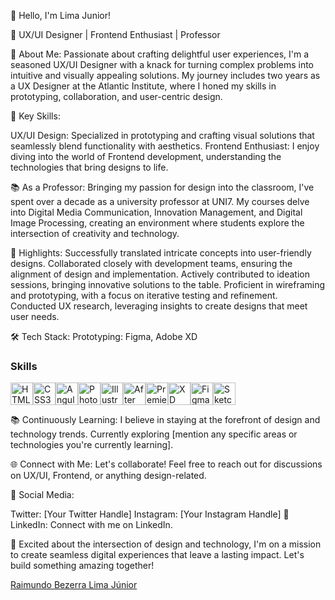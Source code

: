 👋 Hello, I'm Lima Junior!

🎨 UX/UI Designer | Frontend Enthusiast | Professor

🌟 About Me:
Passionate about crafting delightful user experiences, I'm a seasoned UX/UI Designer with a knack for turning complex problems into intuitive and visually appealing solutions. My journey includes two years as a UX Designer at the Atlantic Institute, where I honed my skills in prototyping, collaboration, and user-centric design.

🚀 Key Skills:

UX/UI Design: Specialized in prototyping and crafting visual solutions that seamlessly blend functionality with aesthetics.
Frontend Enthusiast: I enjoy diving into the world of Frontend development, understanding the technologies that bring designs to life.

📚 As a Professor:
Bringing my passion for design into the classroom, I've spent over a decade as a university professor at UNI7. My courses delve into Digital Media Communication, Innovation Management, and Digital Image Processing, creating an environment where students explore the intersection of creativity and technology.

💼 Highlights:
Successfully translated intricate concepts into user-friendly designs.
Collaborated closely with development teams, ensuring the alignment of design and implementation.
Actively contributed to ideation sessions, bringing innovative solutions to the table.
Proficient in wireframing and prototyping, with a focus on iterative testing and refinement.
Conducted UX research, leveraging insights to create designs that meet user needs.

🛠️ Tech Stack:
Prototyping: Figma, Adobe XD
### Skills

<p align="left">
<a href="https://developer.mozilla.org/en-US/docs/Glossary/HTML5" target="_blank" rel="noreferrer"><img src="https://raw.githubusercontent.com/danielcranney/readme-generator/main/public/icons/skills/html5-colored.svg" width="36" height="36" alt="HTML5" /></a><a href="https://www.w3.org/TR/CSS/#css" target="_blank" rel="noreferrer"><img src="https://raw.githubusercontent.com/danielcranney/readme-generator/main/public/icons/skills/css3-colored.svg" width="36" height="36" alt="CSS3" /></a><a href="https://angular.io/" target="_blank" rel="noreferrer"><img src="https://raw.githubusercontent.com/danielcranney/readme-generator/main/public/icons/skills/angularjs-colored.svg" width="36" height="36" alt="Angular" /></a><a href="https://www.adobe.com/uk/products/photoshop.html" target="_blank" rel="noreferrer"><img src="https://raw.githubusercontent.com/danielcranney/readme-generator/main/public/icons/skills/photoshop-colored.svg" width="36" height="36" alt="Photoshop" /></a><a href="https://www.adobe.com/uk/products/illustrator.html" target="_blank" rel="noreferrer"><img src="https://raw.githubusercontent.com/danielcranney/readme-generator/main/public/icons/skills/illustrator-colored.svg" width="36" height="36" alt="Illustrator" /></a><a href="https://www.adobe.com/uk/products/aftereffects.html" target="_blank" rel="noreferrer"><img src="https://raw.githubusercontent.com/danielcranney/readme-generator/main/public/icons/skills/aftereffects-colored.svg" width="36" height="36" alt="After Effects" /></a><a href="https://www.adobe.com/uk/products/premiere.html" target="_blank" rel="noreferrer"><img src="https://raw.githubusercontent.com/danielcranney/readme-generator/main/public/icons/skills/premierepro-colored.svg" width="36" height="36" alt="Premiere Pro" /></a><a href="https://www.adobe.com/uk/products/xd.html" target="_blank" rel="noreferrer"><img src="https://raw.githubusercontent.com/danielcranney/readme-generator/main/public/icons/skills/xd-colored.svg" width="36" height="36" alt="XD" /></a><a href="https://www.figma.com/" target="_blank" rel="noreferrer"><img src="https://raw.githubusercontent.com/danielcranney/readme-generator/main/public/icons/skills/figma-colored.svg" width="36" height="36" alt="Figma" /></a><a href="https://www.sketch.com/" target="_blank" rel="noreferrer"><img src="https://raw.githubusercontent.com/danielcranney/readme-generator/main/public/icons/skills/sketch-colored.svg" width="36" height="36" alt="Sketch" /></a>
</p>

📚 Continuously Learning:
I believe in staying at the forefront of design and technology trends. Currently exploring [mention any specific areas or technologies you're currently learning].

🌐 Connect with Me:
Let's collaborate! Feel free to reach out for discussions on UX/UI, Frontend, or anything design-related.

<script src="https://platform.linkedin.com/badges/js/profile.js" async defer type="text/javascript"></script>

📱 Social Media:

Twitter: [Your Twitter Handle]
Instagram: [Your Instagram Handle]
🔗 LinkedIn:
Connect with me on LinkedIn.

🚀 Excited about the intersection of design and technology, I'm on a mission to create seamless digital experiences that leave a lasting impact. Let's build something amazing together!

<div class="badge-base LI-profile-badge" data-locale="en_US" data-size="medium" data-theme="light" data-type="VERTICAL" data-vanity="rblimajunior" data-version="v1"><a class="badge-base__link LI-simple-link" href="https://br.linkedin.com/in/rblimajunior/en?trk=profile-badge">Raimundo Bezerra Lima Júnior</a></div>
              
